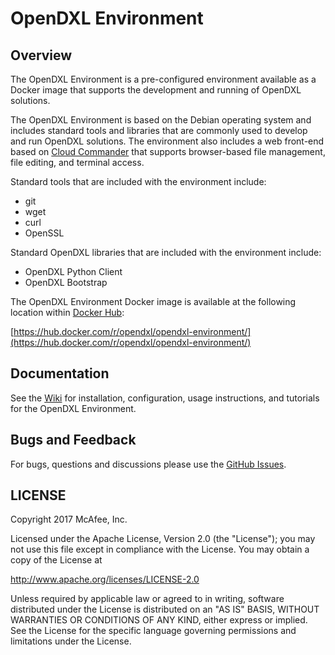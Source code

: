 # OpenDXL Environment

## Overview

The OpenDXL Environment is a pre-configured environment available as a Docker image that supports the development and running of OpenDXL solutions. 

The OpenDXL Environment is based on the Debian operating system and includes standard tools and libraries that are commonly used to develop and run OpenDXL solutions. The environment also includes a web front-end based on [Cloud Commander](http://cloudcmd.io/) that supports browser-based file management, file editing, and terminal access.

Standard tools that are included with the environment include:
* git
* wget
* curl
* OpenSSL

Standard OpenDXL libraries that are included with the environment include:
* OpenDXL Python Client
* OpenDXL Bootstrap

The OpenDXL Environment Docker image is available at the following location within [Docker Hub](https://hub.docker.com):

[https://hub.docker.com/r/opendxl/opendxl-environment/](https://hub.docker.com/r/opendxl/opendxl-environment/)

## Documentation

See the [Wiki](https://github.com/opendxl/opendxl-environment/wiki) for installation, configuration, usage instructions, and tutorials for the OpenDXL Environment.

## Bugs and Feedback

For bugs, questions and discussions please use the [GitHub Issues](https://github.com/opendxl/opendxl-environment/issues).

## LICENSE

Copyright 2017 McAfee, Inc.

Licensed under the Apache License, Version 2.0 (the "License"); you may not use
this file except in compliance with the License. You may obtain a copy of the
License at

http://www.apache.org/licenses/LICENSE-2.0

Unless required by applicable law or agreed to in writing, software distributed
under the License is distributed on an "AS IS" BASIS, WITHOUT WARRANTIES OR
CONDITIONS OF ANY KIND, either express or implied. See the License for the
specific language governing permissions and limitations under the License.
